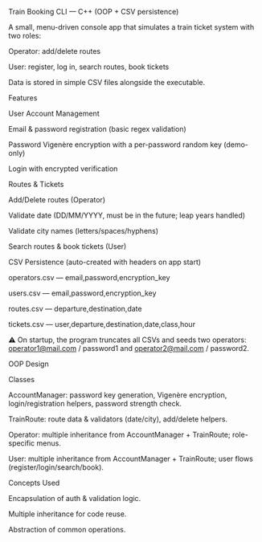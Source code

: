 Train Booking CLI — C++ (OOP + CSV persistence)

A small, menu-driven console app that simulates a train ticket system with two roles:

Operator: add/delete routes

User: register, log in, search routes, book tickets

Data is stored in simple CSV files alongside the executable.

Features

User Account Management

Email & password registration (basic regex validation)

Password Vigenère encryption with a per-password random key (demo-only)

Login with encrypted verification

Routes & Tickets

Add/Delete routes (Operator)

Validate date (DD/MM/YYYY, must be in the future; leap years handled)

Validate city names (letters/spaces/hyphens)

Search routes & book tickets (User)

CSV Persistence (auto-created with headers on app start)

operators.csv — email,password,encryption_key

users.csv — email,password,encryption_key

routes.csv — departure,destination,date

tickets.csv — user,departure,destination,date,class,hour

⚠️ On startup, the program truncates all CSVs and seeds two operators:
operator1@mail.com / password1 and operator2@mail.com / password2.

OOP Design

Classes

AccountManager: password key generation, Vigenère encryption, login/registration helpers, password strength check.

TrainRoute: route data & validators (date/city), add/delete helpers.

Operator: multiple inheritance from AccountManager + TrainRoute; role-specific menus.

User: multiple inheritance from AccountManager + TrainRoute; user flows (register/login/search/book).

Concepts Used

Encapsulation of auth & validation logic.

Multiple inheritance for code reuse.

Abstraction of common operations.
